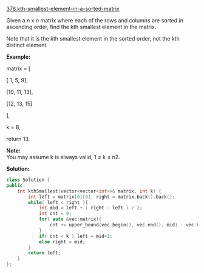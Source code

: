 [378.kth-smallest-element-in-a-sorted-matrix](https://leetcode.com/problems/kth-smallest-element-in-a-sorted-matrix/)  

Given a _n_ x _n_ matrix where each of the rows and columns are sorted in ascending order, find the kth smallest element in the matrix.

Note that it is the kth smallest element in the sorted order, not the kth distinct element.

**Example:**

  
matrix = \[
  
   \[ 1,  5,  9\],
  
   \[10, 11, 13\],
  
   \[12, 13, 15\]
  
\],
  
k = 8,
  

  
return 13.
  

**Note:**  
You may assume k is always valid, 1 ≤ k ≤ n2.  



**Solution:**  

```cpp
class Solution {
public:
    int kthSmallest(vector<vector<int>>& matrix, int k) {
        int left = matrix[0][0], right = matrix.back().back();
        while( left < right ){
            int mid = left + ( right - left ) / 2;
            int cnt = 0;
            for( auto &vec:matrix){
                cnt += upper_bound(vec.begin(), vec.end(), mid) - vec.begin();
            }
            if( cnt < k ) left = mid+1;
            else right = mid;
        }
        return left;
    }
};
```
      